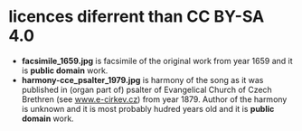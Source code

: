 # licences diferrent than CC BY-SA 4.0
- **facsimile_1659.jpg** is facsimile of the original work from year 1659 and it is **public domain** work.
- **harmony-cce_psalter_1979.jpg** is harmony of the song as it was published in (organ part of) psalter of Evangelical Church of Czech Brethren (see www.e-cirkev.cz) from year 1879. Author of the harmony is unknown and it is most probably hudred years old and it is **public domain** work.